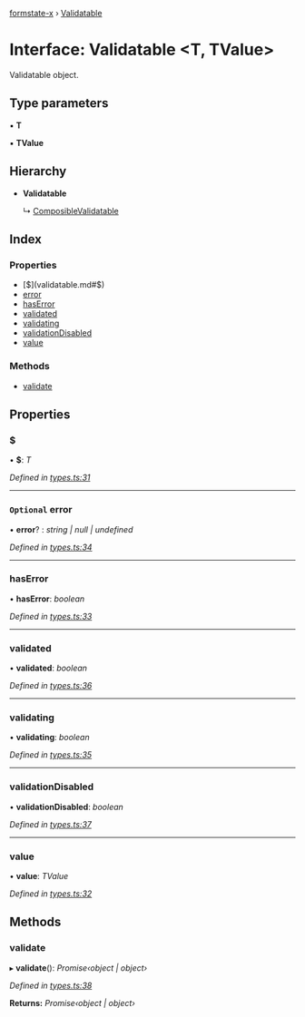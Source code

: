 [formstate-x](../README.md) › [Validatable](validatable.md)

# Interface: Validatable <**T, TValue**>

Validatable object.

## Type parameters

▪ **T**

▪ **TValue**

## Hierarchy

* **Validatable**

  ↳ [ComposibleValidatable](composiblevalidatable.md)

## Index

### Properties

* [$](validatable.md#$)
* [error](validatable.md#optional-error)
* [hasError](validatable.md#haserror)
* [validated](validatable.md#validated)
* [validating](validatable.md#validating)
* [validationDisabled](validatable.md#validationdisabled)
* [value](validatable.md#value)

### Methods

* [validate](validatable.md#validate)

## Properties

###  $

• **$**: *T*

*Defined in [types.ts:31](https://github.com/qiniu/formstate-x/blob/1867f21/src/types.ts#L31)*

___

### `Optional` error

• **error**? : *string | null | undefined*

*Defined in [types.ts:34](https://github.com/qiniu/formstate-x/blob/1867f21/src/types.ts#L34)*

___

###  hasError

• **hasError**: *boolean*

*Defined in [types.ts:33](https://github.com/qiniu/formstate-x/blob/1867f21/src/types.ts#L33)*

___

###  validated

• **validated**: *boolean*

*Defined in [types.ts:36](https://github.com/qiniu/formstate-x/blob/1867f21/src/types.ts#L36)*

___

###  validating

• **validating**: *boolean*

*Defined in [types.ts:35](https://github.com/qiniu/formstate-x/blob/1867f21/src/types.ts#L35)*

___

###  validationDisabled

• **validationDisabled**: *boolean*

*Defined in [types.ts:37](https://github.com/qiniu/formstate-x/blob/1867f21/src/types.ts#L37)*

___

###  value

• **value**: *TValue*

*Defined in [types.ts:32](https://github.com/qiniu/formstate-x/blob/1867f21/src/types.ts#L32)*

## Methods

###  validate

▸ **validate**(): *Promise‹object | object›*

*Defined in [types.ts:38](https://github.com/qiniu/formstate-x/blob/1867f21/src/types.ts#L38)*

**Returns:** *Promise‹object | object›*
